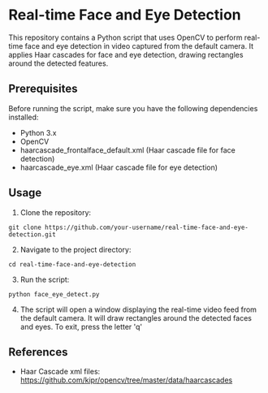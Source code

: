 # Real-time Face and Eye Detection

This repository contains a Python script that uses OpenCV to perform real-time face and eye detection in video captured from the default camera. It applies Haar cascades for face and eye detection, drawing rectangles around the detected features.

## Prerequisites

Before running the script, make sure you have the following dependencies installed:

- Python 3.x
- OpenCV
- haarcascade_frontalface_default.xml (Haar cascade file for face detection)
- haarcascade_eye.xml (Haar cascade file for eye detection)

## Usage

1. Clone the repository:

```
git clone https://github.com/your-username/real-time-face-and-eye-detection.git
```

2. Navigate to the project directory:

```
cd real-time-face-and-eye-detection
```

3. Run the script:

```
python face_eye_detect.py
```

4. The script will open a window displaying the real-time video feed from the default camera. It will draw rectangles around the detected faces and eyes.
   To exit, press the letter 'q'


## References

- Haar Cascade xml files: https://github.com/kipr/opencv/tree/master/data/haarcascades
